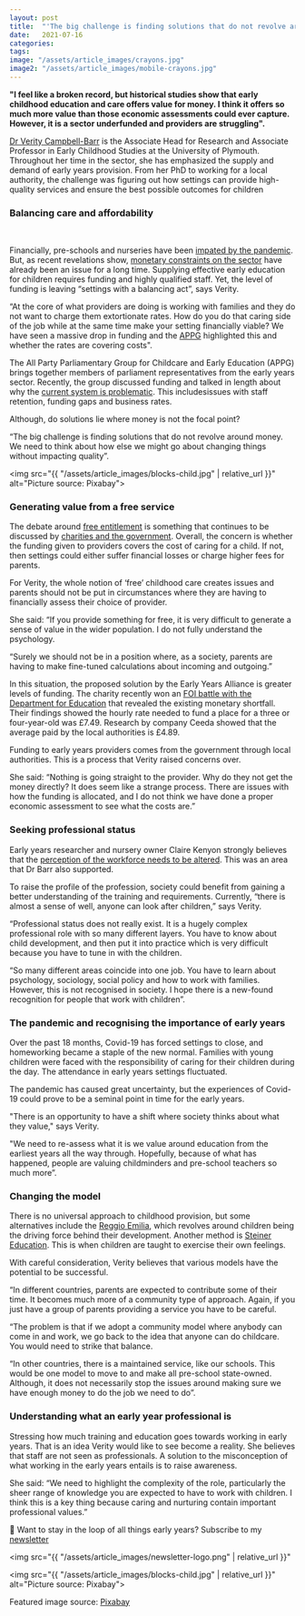 ```yaml
---
layout: post
title:  "'The big challenge is finding solutions that do not revolve around money' — Dr Verity Campbell Barr on assessing the challenges of improving early education"
date:   2021-07-16
categories:
tags:
image: "/assets/article_images/crayons.jpg"
image2: "/assets/article_images/mobile-crayons.jpg"
---
```


<html>
  <p><b>"I feel like a broken record, but historical studies show that early childhood education and care offers value for money. I think it offers so much more value than those economic assessments could ever capture. However, it is a sector underfunded and providers are struggling".</b>
  
  <p><a href="https://www.plymouth.ac.uk/staff/verity-campbell-barr">Dr Verity Campbell-Barr</a> is the Associate Head for Research and Associate Professor in Early Childhood Studies at the University of Plymouth. Throughout her time in the sector, she has emphasized the supply and demand of early years provision. From her PhD to working for a local authority, the challenge was figuring out how settings can provide high-quality services and ensure the best possible outcomes for children</p>
  
  <h3> Balancing care and affordability </h3>
  <br>
  <p>Financially, pre-schools and nurseries have been <a href="https://www.bbc.co.uk/news/uk-wales-55665962">impated by the pandemic</a>. But, as recent revelations show, <a href="https://www.theguardian.com/education/2021/jun/15/ministers-knowingly-underfunding-childcare-sector-england">monetary constraints on the sector</a> have already been an issue for a long time. Supplying effective early education for children requires funding and highly qualified staff. Yet, the level of funding is leaving “settings with a balancing act”, says Verity.</p>
  
  <p>“At the core of what providers are doing is working with families and they do not want to charge them extortionate rates. How do you do that caring side of the job while at the same time make your setting financially viable? We have seen a massive drop in funding and the <a href="https://connectpa.co.uk/party-parliamentary-group-childcare-early-education/">APPG</a> highlighted this and whether the rates are covering costs". </p>
  
  <p>The All Party Parliamentary Group for Childcare and Early Education (APPG) brings together members of parliament representatives from the early years sector. Recently, the group discussed funding and talked in length about why the <a href="https://connectpa.co.uk/wp-content/uploads/2019/07/Steps-to-sustainability-report.pdf">current system is problematic</a>. This includesissues with staff retention, funding gaps and business rates.</p>
  
  <p>Although, do solutions lie where money is not the focal point?</p>
  
  <p>“The big challenge is finding solutions that do not revolve around money. We need to think about how else we might go about changing things without impacting quality”. </p>
  
  <img src="{{ "/assets/article_images/blocks-child.jpg" | relative_url }}" alt="Picture source: Pixabay">
  
  <h3> Generating value from a free service </h3>
  
  <p>The debate around <a href="https://gwilloughby99.github.io/early-years-project/2021/06/23/what-is-free-entitlement.html">free entitlement</a> is something that continues to be discussed by <a href="https://www.eyalliance.org.uk/news/2021/06/new-data-shows-ministers-knew-early-years-was-underfunded">charities and the government</a>. Overall, the concern is whether the funding given to providers covers the cost of caring for a child. If not, then settings could either suffer financial losses or charge higher fees for parents.</p>
  
  <p>For Verity, the whole notion of ‘free’ childhood care creates issues and parents should not be put in circumstances where they are having to financially assess their choice of provider.</p>
 
<p>She said: “If you provide something for free, it is very difficult to generate a sense of value in the wider population. I do not fully understand the psychology.</p>

<p>“Surely we should not be in a position where, as a society, parents are having to make fine-tuned calculations about incoming and outgoing.”</p>

<p>In this situation, the proposed solution by the Early Years Alliance is greater levels of funding. The charity recently won an <a href="https://www.eyalliance.org.uk/freedom-information-investigation-findings">FOI battle with the Department for Education</a> that revealed the existing monetary shortfall. Their findings showed the hourly rate needed to fund a place for a three or four-year-old was £7.49. Research by company Ceeda showed that the average paid by the local authorities is £4.89. </p>

<p>Funding to early years providers comes from the government through local authorities. This is a process that Verity raised concerns over.</p>

<p>She said: “Nothing is going straight to the provider. Why do they not get the money directly? It does seem like a strange process. There are issues with how the funding is allocated, and I do not think we have done a proper economic assessment to see what the costs are.” </p>

<h3> Seeking professional status </h3>

<p>Early years researcher and nursery owner Claire Kenyon strongly believes that the <a href="https://gwilloughby99.github.io/early-years-project/2021/07/08/We-need-to-be-attracting-highly-intelligent-people-A-focus-and-solution-to-changing-the-perception-of-early-years-staff.html">perception of the workforce needs to be altered</a>. This was an area that Dr Barr also supported.</p>

<p>To raise the profile of the profession, society could benefit from gaining a better understanding of the training and requirements. Currently, “there is almost a sense of well, anyone can look after children,” says Verity.</p>

<p>“Professional status does not really exist. It is a hugely complex professional role with so many different layers. You have to know about child development, and then put it into practice which is very difficult because you have to tune in with the children.</p>

<p>“So many different areas coincide into one job. You have to learn about psychology, sociology, social policy and how to work with families. However, this is not recognised in society. I hope there is a new-found recognition for people that work with children”.</p>

<h3> The pandemic and recognising the importance of early years </h3>

<p>Over the past 18 months, Covid-19 has forced settings to close, and homeworking became a staple of the new normal. Families with young children were faced with the responsibility of caring for their children during the day. The attendance in early years settings fluctuated.</p>

<div class="flourish-embed flourish-chart" data-src="visualisation/6735014"><script src="https://public.flourish.studio/resources/embed.js"></script></div>

<p>The pandemic has caused great uncertainty, but the experiences of Covid-19 could prove to be a seminal point in time for the early years. </p>

<p>"There is an opportunity to have a shift where society thinks about what they value," says Verity.</p>

<p>"We need to re-assess what it is we value around education from the earliest years all the way through. Hopefully, because of what has happened, people are valuing childminders and pre-school teachers so much more”.<p>
  
<h3> Changing the model </h3>

<p> There is no universal approach to childhood provision, but some alternatives include the <a href="https://www.daynurseries.co.uk/advice/the-reggio-emilia-approach-to-early-years-education">Reggio Emilia</a>, which revolves around children being the driving force behind their development. Another method is <a href="https://www.daynurseries.co.uk/advice/what-are-steiner-nurseries">Steiner Education</a>. This is when children are taught to exercise their own feelings. </p>

<p>With careful consideration, Verity believes that various models have the potential to be successful.</p>

<p>“In different countries, parents are expected to contribute some of their time. It becomes much more of a community type of approach. Again, if you just have a group of parents providing a service you have to be careful.</p>

<p>“The problem is that if we adopt a community model where anybody can come in and work, we go back to the idea that anyone can do childcare. You would need to strike that balance.</p>

<p>“In other countries, there is a maintained service, like our schools. This would be one model to move to and make all pre-school state-owned. Although, it does not necessarily stop the issues around making sure we have enough money to do the job we need to do”.</p>

<h3> Understanding what an early year professional is </h3>

<p>Stressing how much training and education goes towards working in early years. That is an idea Verity would like to see become a reality. She believes that staff are not seen as professionals.  A solution to the misconception of what working in the early years entails is to raise awareness.</p>

<p>She said: “We need to highlight the complexity of the role, particularly the sheer range of knowledge you are expected to have to work with children. I think this is a key thing because caring and nurturing contain important professional values.” </p>

<p>📧 Want to stay in the loop of all things early years? Subscribe to my <a href="http://eepurl.com/ho9yUv">newsletter</a></p>

<img src="{{ "/assets/article_images/newsletter-logo.png" | relative_url }}"
     
<img src="{{ "/assets/article_images/blocks-child.jpg" | relative_url }}" alt="Picture source: Pixabay">
                                                                                                                                            
<p> Featured image source: <a href="https://pixabay.com/photos/crayons-coloring-book-coloring-hand-1445053/">Pixabay</a></p>


 



 
 
